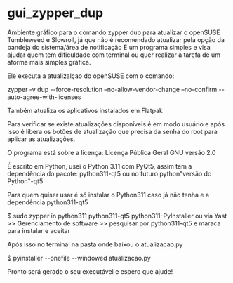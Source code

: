 # gui_zypper_dup
Ambiente gráfico para o comando zypper dup para atualizar o openSUSE Tumbleweed e Slowroll, já que não é recomendado atualizar pela opção da bandeja do sistema/área de notificação
É um programa simples e visa ajudar quem tem dificuldade com terminal ou quer realizar a tarefa de um aforma mais simples gráfica.

Ele executa a atualizalçao do openSUSE com o comando:

zypper -v dup --force-resolution –no-allow-vendor-change –no-confirm --auto-agree-with-licenses

Também atualiza os aplicativos instalados em Flatpak

Para verificar se existe atualizações disponíveis é em modo usuário e após isso é libera os botões de atualização que precisa da senha do root para aplicar as atualizações.

O programa está sobre a licença: Licença Pública Geral GNU versão 2.0

É escrito em Python, usei o Python 3.11 com PyQt5, assim tem a dependência do pacote: python311-qt5 ou no futuro python"versão do Python"-qt5


Para quem quiser usar é só instalar o Python311 caso já não tenha e a dependência python311-qt5

$ sudo zypper in  python311 python311-qt5 python311-PyInstaller ou via Yast >> Gerenciamento de software >> pesquisar por python311-qt5 e maraca para instalar e aceitar

Após isso no terminal na pasta onde baixou o atualizacao.py

$ pyinstaller --onefile --windowed atualizacao.py

Pronto será gerado o seu executável e espero que ajude!
